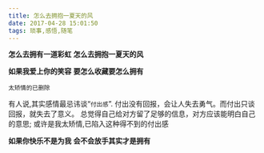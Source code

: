 ```yaml
---
title: 怎么去拥抱一夏天的风
date: 2017-04-28 15:01:50
tags: 琐事,感悟,随笔
---
```


**怎么去拥有一道彩虹**
**怎么去拥抱一夏天的风**
<!--more-->
**如果我爱上你的笑容**
**要怎么收藏要怎么拥有**


`太矫情的已删除`

有人说,其实感情最忌讳谈“`付出感`”.
付出没有回报，会让人失去勇气。而付出只谈回报，就失去了意义。
总觉得自己给对方留了足够的信息，对方应该能明白自己的意思;
或许是我太矫情,已陷入这种得不到的付出感

**如果你快乐不是为我**
**会不会放手其实才是拥有**
